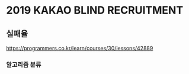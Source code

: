 # 2019 KAKAO BLIND RECRUITMENT

## 실패율

<a href="https://programmers.co.kr/learn/courses/30/lessons/42889">https://programmers.co.kr/learn/courses/30/lessons/42889</a>

### 알고리즘 분류
